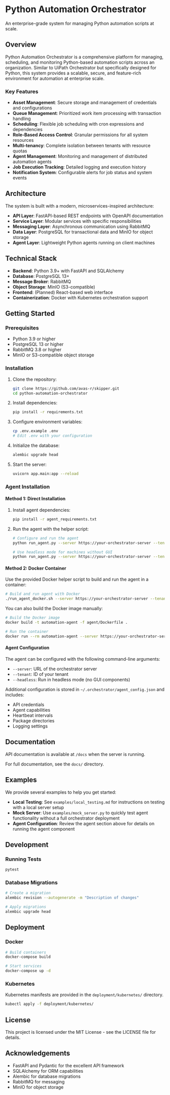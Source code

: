 # Python Automation Orchestrator

An enterprise-grade system for managing Python automation scripts at scale.

## Overview

Python Automation Orchestrator is a comprehensive platform for managing, scheduling, and monitoring Python-based automation scripts across an organization. Similar to UiPath Orchestrator but specifically designed for Python, this system provides a scalable, secure, and feature-rich environment for automation at enterprise scale.

### Key Features

- **Asset Management**: Secure storage and management of credentials and configurations
- **Queue Management**: Prioritized work item processing with transaction handling
- **Scheduling**: Flexible job scheduling with cron expressions and dependencies
- **Role-Based Access Control**: Granular permissions for all system resources
- **Multi-tenancy**: Complete isolation between tenants with resource quotas
- **Agent Management**: Monitoring and management of distributed automation agents
- **Job Execution Tracking**: Detailed logging and execution history
- **Notification System**: Configurable alerts for job status and system events

## Architecture

The system is built with a modern, microservices-inspired architecture:

- **API Layer**: FastAPI-based REST endpoints with OpenAPI documentation
- **Service Layer**: Modular services with specific responsibilities
- **Messaging Layer**: Asynchronous communication using RabbitMQ
- **Data Layer**: PostgreSQL for transactional data and MinIO for object storage
- **Agent Layer**: Lightweight Python agents running on client machines

## Technical Stack

- **Backend**: Python 3.9+ with FastAPI and SQLAlchemy
- **Database**: PostgreSQL 13+
- **Message Broker**: RabbitMQ
- **Object Storage**: MinIO (S3-compatible)
- **Frontend**: (Planned) React-based web interface
- **Containerization**: Docker with Kubernetes orchestration support

## Getting Started

### Prerequisites

- Python 3.9 or higher
- PostgreSQL 13 or higher
- RabbitMQ 3.8 or higher
- MinIO or S3-compatible object storage

### Installation

1. Clone the repository:
   ```bash
   git clone https://github.com/avas-r/skipper.git
   cd python-automation-orchestrator
   ```

2. Install dependencies:
   ```bash
   pip install -r requirements.txt
   ```

3. Configure environment variables:
   ```bash
   cp .env.example .env
   # Edit .env with your configuration
   ```

4. Initialize the database:
   ```bash
   alembic upgrade head
   ```

5. Start the server:
   ```bash
   uvicorn app.main:app --reload
   ```

### Agent Installation

#### Method 1: Direct Installation

1. Install agent dependencies:
   ```bash
   pip install -r agent_requirements.txt
   ```

2. Run the agent with the helper script:
   ```bash
   # Configure and run the agent
   python run_agent.py --server https://your-orchestrator-server --tenant your-tenant-id
   
   # Use headless mode for machines without GUI
   python run_agent.py --server https://your-orchestrator-server --tenant your-tenant-id --headless
   ```

#### Method 2: Docker Container

Use the provided Docker helper script to build and run the agent in a container:

```bash
# Build and run agent with Docker
./run_agent_docker.sh --server https://your-orchestrator-server --tenant your-tenant-id
```

You can also build the Docker image manually:

```bash
# Build the Docker image
docker build -t automation-agent -f agent/Dockerfile .

# Run the container
docker run --rm automation-agent --server https://your-orchestrator-server --tenant your-tenant-id
```

#### Agent Configuration

The agent can be configured with the following command-line arguments:

- `--server`: URL of the orchestrator server
- `--tenant`: ID of your tenant
- `--headless`: Run in headless mode (no GUI components)

Additional configuration is stored in `~/.orchestrator/agent_config.json` and includes:

- API credentials
- Agent capabilities
- Heartbeat intervals
- Package directories
- Logging settings

## Documentation

API documentation is available at `/docs` when the server is running.

For full documentation, see the `docs/` directory.

## Examples

We provide several examples to help you get started:

- **Local Testing**: See `examples/local_testing.md` for instructions on testing with a local server setup
- **Mock Server**: Use `examples/mock_server.py` to quickly test agent functionality without a full orchestrator deployment
- **Agent Configuration**: Review the agent section above for details on running the agent component

## Development

### Running Tests

```bash
pytest
```

### Database Migrations

```bash
# Create a migration
alembic revision --autogenerate -m "Description of changes"

# Apply migrations
alembic upgrade head
```

## Deployment

### Docker

```bash
# Build containers
docker-compose build

# Start services
docker-compose up -d
```

### Kubernetes

Kubernetes manifests are provided in the `deployment/kubernetes/` directory.

```bash
kubectl apply -f deployment/kubernetes/
```

## License

This project is licensed under the MIT License - see the LICENSE file for details.

## Acknowledgements

- FastAPI and Pydantic for the excellent API framework
- SQLAlchemy for ORM capabilities
- Alembic for database migrations
- RabbitMQ for messaging
- MinIO for object storage
